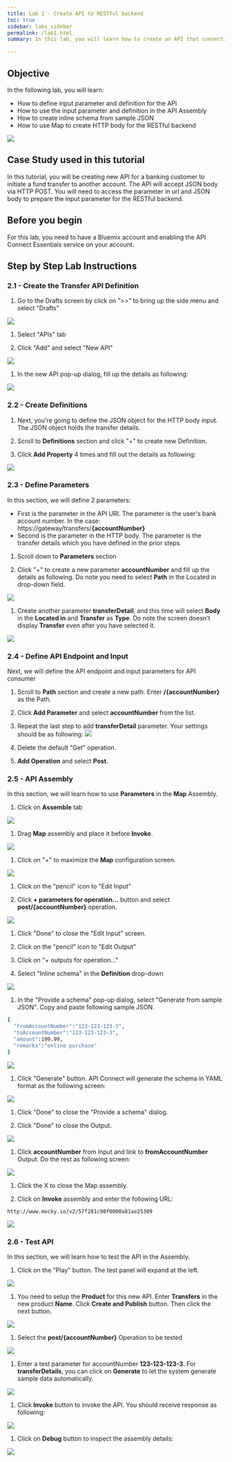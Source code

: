```yaml
---
title: Lab 1 - Create API to RESTful backend
toc: true
sidebar: labs_sidebar
permalink: /lab1.html
summary: In this lab, you will learn how to create an API that connecting to a **RESTful** backend. It covers define and use **Parameter** and **Definition**, **Inline Schema** and **Map Assembly**.

---
```


## Objective
In the following lab, you will learn:

+ How to define input parameter and definition for the API
+ How to use the input parameter and definition in the API Assembly
+ How to create inline schema from sample JSON
+ How to use Map to create HTTP body for the RESTful backend

![](images/apjc/00.01.png)

## Case Study used in this tutorial
In this tutorial, you will be creating new API for a banking customer to initiate a fund transfer to another account. The API will accept JSON body via HTTP POST. You will need to access the parameter in url and JSON body to prepare the input parameter for the RESTful backend.

## Before you begin
For this lab, you need to have a Bluemix account and enabling the API Connect Essentials service on your account.

## Step by Step Lab Instructions

### 2.1 - Create the Transfer API Definition

1.  Go to the Drafts screen by click on ">>" to bring up the side menu and select "Drafts"

  ![](images/apjc/01.01.png)

1.  Select "APIs" tab

1.  Click "Add" and select "New API"

  ![](images/apjc/01.02.png)

1.  In the new API pop-up dialog, fill up the details as following:

  ![](images/apjc/01.03.png)

### 2.2 - Create Definitions

1.  Next, you're going to define the JSON object for the HTTP body input. The JSON object holds the transfer details.

1.  Scroll to **Definitions** section and click "+" to create new Definition.

1. Click **Add Property** 4 times and fill out the details as following:

  ![](images/apjc/02.01.png)

### 2.3 - Define Parameters

In this section, we will define 2 parameters:
  + First is the parameter in the API URI. The parameter is the user's bank account number. In the case: https://gateway/transfers/**{accountNumber}**
  + Second is the parameter in the HTTP body. The parameter is the transfer details which you have defined in the prior steps.

1.  Scroll down to **Parameters** section

1.  Click "+" to create a new parameter **accountNumber** and fill up the details as following. Do note you need to select **Path** in the Located in drop-down field.

  ![](images/apjc/03.01.png)

1.  Create another parameter **transferDetail**,  and this time will  select **Body** in the **Located in** and **Transfer** as **Type**. Do note the screen doesn't display **Transfer** even after you have selected it.

  ![](images/apjc/03.02.png)

### 2.4 - Define API Endpoint and Input

Next, we will define the API endpoint and input parameters for API consumer

1.  Scroll to **Path** section and create a new path. Enter **/{accountNumber}** as the Path.

1.  Click **Add Parameter** and select **accountNumber** from the list.

1.  Repeat the last step to add **transferDetail** parameter. Your settings should be as following:
  ![](images/apjc/04.01.png)

1.  Delete the default "Get" operation.

1.  **Add Operation** and select **Post**.


### 2.5 - API Assembly

In this section, we will learn how to use **Parameters** in the **Map** Assembly.

1.  Click on **Assemble** tab

  ![](images/apjc/05.01.png)

1.  Drag **Map** assembly and place it before **Invoke**.

  ![](images/apjc/05.02.png)

1.  Click on "+" to maximize the **Map** configuration screen.

  ![](images/apjc/05.03.png)

1.  Click on the "pencil" icon to "Edit Input"

1.  Click **+ parameters for operation...** button and select **post/{accountNumber}** operation.

  ![](images/apjc/05.04.png)

1.  Click "Done" to close the "Edit Input" screen.

1.  Click on the "pencil" icon to "Edit Output"

1.  Click on "+ outputs for operation..."

1.  Select "Inline schema" in the **Definition** drop-down

  ![](images/apjc/05.05.png)

1.  In the "Provide a schema" pop-up dialog, select "Generate from sample JSON". Copy and paste following sample JSON.

  ```bash
  {
    "fromAccountNumber":"123-123-123-3",
    "toAccountNumber":"123-123-123-3",
    "amount":199.99,
    "remarks":"online purchase"
  }
  ```
  ![](images/apjc/05.06.png)

1.  Click "Generate" button. API Connect will generate the schema in YAML format as the following screen:

  ![](images/apjc/05.07.png)

1.  Click "Done" to close the "Provide a schema" dialog.

1.  Click "Done" to close the Output.

  ![](images/apjc/05.08.png)

1.  Click **accountNumber** from Input and link to **fromAccountNumber** Output. Do the rest as following screen:

  ![](images/apjc/05.09.png)

1.  Click the X to close the Map assembly.

1.  Click on **Invoke** assembly and enter the following URL:

  ```
  http://www.mocky.io/v2/57f281c90f0000a81ae25309
  ```

  ![](images/apjc/05.10.png)

### 2.6 - Test API

In this section, we will learn how to test the API in the Assembly.

1.  Click on the "Play" button. The test panel will expand at the left.

  ![](images/apjc/06.01.png)

1.  You need to setup the **Product** for this new API. Enter **Transfers** in the new product **Name**. Click **Create and Publish** button. Then click the next button.

  ![](images/apjc/06.02.png)

1.  Select the **post/{accountNumber}** Operation to be tested

  ![](images/apjc/06.03.png)

1.  Enter a test parameter for accountNumber **123-123-123-3**. For **transferDetails**, you can click on **Generate** to let the system generate sample data automatically.

  ![](images/apjc/06.04.png)

1.  Click **Invoke** button to invoke the API. You should receive response as following:

  ![](images/apjc/06.05.png)

1.  Click on **Debug** button to inspect the assembly details:

  ![](images/apjc/06.06.png)
